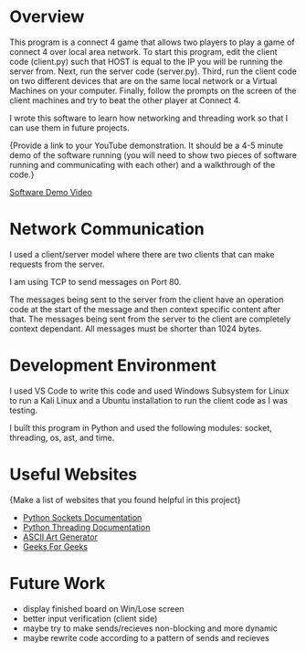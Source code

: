 # Overview

This program is a connect 4 game that allows two players to play a game of connect 4 over local area network. To start this program, edit the client code (client.py) such that HOST is equal to the IP you will be running the server from. Next, run the server code (server.py). Third, run the client code on two different devices that are on the same local network or a Virtual Machines on your computer. Finally, follow the prompts on the screen of the client machines and try to beat the other player at Connect 4.


I wrote this software to learn how networking and threading work so that I can use them in future projects.

{Provide a link to your YouTube demonstration.  It should be a 4-5 minute demo of the software running (you will need to show two pieces of software running and communicating with each other) and a walkthrough of the code.}

[Software Demo Video](http://youtube.link.goes.here)

# Network Communication

I used a client/server model where there are two clients that can make requests from the server. 

I am using TCP to send messages on Port 80.

The messages being sent to the server from the client have an operation code at the start of the message and then context specific content after that. The messages being sent from the server to the client are completely context dependant. All messages must be shorter than 1024 bytes. 

# Development Environment

I used VS Code to write this code and used Windows Subsystem for Linux to run a Kali Linux and a Ubuntu installation to run the client code as I was testing. 

I built this program in Python and used the following modules: socket, threading, os, ast, and time.

# Useful Websites

{Make a list of websites that you found helpful in this project}
* [Python Sockets Documentation](https://docs.python.org/3/howto/sockets.html)
* [Python Threading Documentation](https://docs.python.org/3/library/threading.html)
* [ASCII Art Generator](https://patorjk.com/software/taag/#p=display&f=ANSI%20Regular&t=%0A)
* [Geeks For Geeks](https://www.geeksforgeeks.org/multithreading-python-set-1/)



# Future Work

 * display finished board on Win/Lose screen
 * better input verification (client side)
 * maybe try to make sends/recieves non-blocking and more dynamic
 * maybe rewrite code according to a pattern of sends and recieves 


